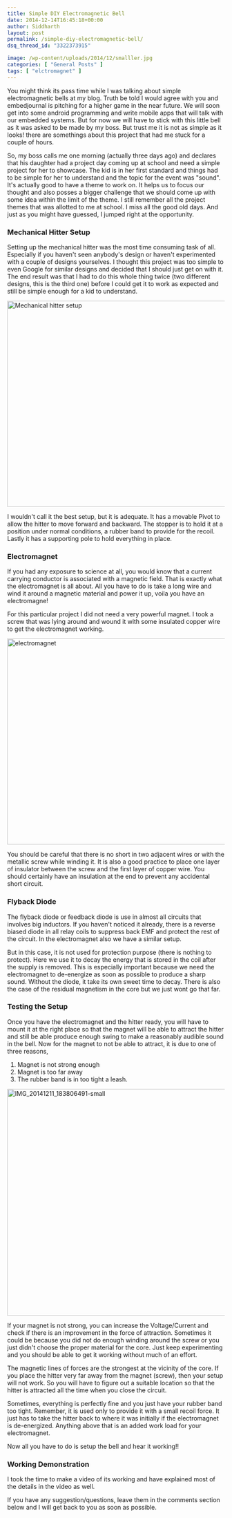 ```yaml
---
title: Simple DIY Electromagnetic Bell
date: 2014-12-14T16:45:18+00:00
author: Siddharth
layout: post
permalink: /simple-diy-electromagnetic-bell/
dsq_thread_id: "3322373915"

image: /wp-content/uploads/2014/12/smalller.jpg
categories: [ "General Posts" ]
tags: [ "elctromagnet" ]
---
```


You might think its pass time while I was talking about simple electromagnetic bells at my blog. Truth be told I would agree with you and embedjournal is pitching for a higher game in the near future. We will soon get into some android programming and write mobile apps that will talk with our embedded systems. But for now we will have to stick with this little bell as it was asked to be made by my boss. But trust me it is not as simple as it looks! there are somethings about this project that had me stuck for a couple of hours.

So, my boss calls me one morning (actually three days ago) and declares that his daughter had a project day coming up at school and need a simple project for her to showcase. The kid is in her first standard and things had to be simple for her to understand and the topic for the event was "sound". It's actually good to have a theme to work on. It helps us to focus our thought and also posses a bigger challenge that we should come up with some idea within the limit of the theme. I still remember all the project themes that was allotted to me at school. I miss all the good old days. And just as you might have guessed, I jumped right at the opportunity.

### Mechanical Hitter Setup

Setting up the mechanical hitter was the most time consuming task of all. Especially if you haven't seen anybody's design or haven't experimented with a couple of designs yourselves. I thought this project was too simple to even Google for similar designs and decided that I should just get on with it. The end result was that I had to do this whole thing twice (two different designs, this is the third one) before I could get it to work as expected and still be simple enough for a kid to understand.

[<img class="aligncenter size-full wp-image-2570" src="/images/posts/2014/12/dic1.png" alt="Mechanical hitter setup" width="850" height="477" srcset="/images/posts/2014/12/dic1.png 850w, /images/posts/2014/12/dic1-300x168.png 300w" sizes="(max-width: 850px) 100vw, 850px" />](/images/posts/2014/12/dic1.png)

I wouldn't call it the best setup, but it is adequate. It has a movable Pivot to allow the hitter to move forward and backward. The stopper is to hold it at a position under normal conditions, a rubber band to provide for the recoil. Lastly it has a supporting pole to hold everything in place.

### Electromagnet

If you had any exposure to science at all, you would know that a current carrying conductor is associated with a magnetic field. That is exactly what the electromagnet is all about. All you have to do is take a long wire and wind it around a magnetic material and power it up, voila you have an electromagne!

For this particular project I did not need a very powerful magnet. I took a screw that was lying around and wound it with some insulated copper wire to get the electromagnet working.

[<img class="aligncenter size-full wp-image-2574" src="/images/posts/2014/12/electromagnet.png" alt="electromagnet" width="852" height="477" srcset="/images/posts/2014/12/electromagnet.png 852w, /images/posts/2014/12/electromagnet-300x168.png 300w" sizes="(max-width: 852px) 100vw, 852px" />](/images/posts/2014/12/electromagnet.png)

You should be careful that there is no short in two adjacent wires or with the metallic screw while winding it. It is also a good practice to place one layer of insulator between the screw and the first layer of copper wire. You should certainly have an insulation at the end to prevent any accidental short circuit.

### Flyback Diode

The flyback diode or feedback diode is use in almost all circuits that involves big inductors. If you haven't noticed it already, there is a reverse biased diode in all relay coils to suppress back EMF and protect the rest of the circuit. In the electromagnet also we have a similar setup.

But in this case, it is not used for protection purpose (there is nothing to protect). Here we use it to decay the energy that is stored in the coil after the supply is removed. This is especially important because we need the electromagnet to de-energize as soon as possible to produce a sharp sound. Without the diode, it take its own sweet time to decay. There is also the case of the residual magnetism in the core but we just wont go that far.

### Testing the Setup

Once you have the electromagnet and the hitter ready, you will have to mount it at the right place so that the magnet will be able to attract the hitter and still be able produce enough swing to make a reasonably audible sound in the bell. Now for the magnet to not be able to attract, it is due to one of three reasons,

  1. Magnet is not strong enough
  2. Magnet is too far away
  3. The rubber band is in too tight a leash.

[<img class="aligncenter size-full wp-image-2571" src="/images/posts/2014/12/IMG_20141211_183806491-small.jpg" alt="IMG_20141211_183806491-small" width="934" height="525" srcset="/images/posts/2014/12/IMG_20141211_183806491-small.jpg 934w, /images/posts/2014/12/IMG_20141211_183806491-small-300x169.jpg 300w" sizes="(max-width: 934px) 100vw, 934px" />](/images/posts/2014/12/IMG_20141211_183806491-small.jpg)

If your magnet is not strong, you can increase the Voltage/Current and check if there is an improvement in the force of attraction. Sometimes it could be because you did not do enough winding around the screw or you just didn't choose the proper material for the core. Just keep experimenting and you should be able to get it working without much of an effort.

The magnetic lines of forces are the strongest at the vicinity of the core. If you place the hitter very far away from the magnet (screw), then your setup will not work. So you will have to figure out a suitable location so that the hitter is attracted all the time when you close the circuit.

Sometimes, everything is perfectly fine and you just have your rubber band too tight. Remember, it is used only to provide it with a small recoil force. It just has to take the hitter back to where it was initially if the electromagnet is de-energized. Anything above that is an added work load for your electromagnet.

Now all you have to do is setup the bell and hear it working!!

### Working Demonstration

I took the time to make a video of its working and have explained most of the details in the video as well.



If you have any suggestion/questions, leave them in the comments section below and I will get back to you as soon as possible.
